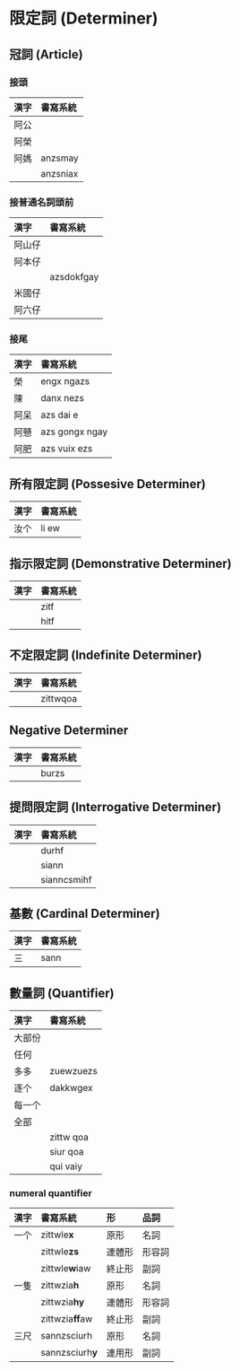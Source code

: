 # 限定詞 (Determiner)

## 冠詞 (Article)

### 接頭

| 漢字 | 書寫系統 |
| :--- | :--- |
| 阿公 ||
| 阿榮 ||
| 阿媽 | anzsmay |
|| anzsniax |

### 接普通名詞頭前

| 漢字 | 書寫系統 |
| :--- | :--- |
| 阿山仔 ||
| 阿本仔 ||
|| azsdokfgay |
| 米國仔 ||
| 阿六仔 ||

### 接尾

| 漢字 | 書寫系統 |
| :--- | :--- |
| 榮 | engx ngazs |
| 陳 | danx nezs |
| 阿呆 | azs dai e |
| 阿戇 | azs gongx ngay |
| 阿肥 | azs vuix ezs |

## 所有限定詞 (Possesive Determiner)

| 漢字 | 書寫系統 |
| :--- | :--- |
| 汝个 | li ew |

## 指示限定詞 (Demonstrative Determiner)

| 漢字 | 書寫系統 |
| :--- | :--- |
|| zitf |
|| hitf |

## 不定限定詞 (Indefinite Determiner)

| 漢字 | 書寫系統 |
| :--- | :--- |
|| zittwqoa |

## Negative Determiner

| 漢字 | 書寫系統 |
| :--- | :--- |
|| burzs |

## 提問限定詞 (Interrogative Determiner)

| 漢字 | 書寫系統 |
| :--- | :--- |
|| durhf |
|| siann |
|| sianncsmihf |

## 基數 (Cardinal Determiner)

| 漢字 | 書寫系統 |
| :--- | :--- |
| 三 | sann |

## 數量詞 (Quantifier)

| 漢字 | 書寫系統 |
| :--- | :--- |
| 大部份 ||
| 任何 ||
| 多多 | zuewzuezs |
| 逐个 | dakkwgex |
| 每一个 ||
| 全部 ||
|| zittw qoa |
|| siur qoa |
|| qui vaiy |

### numeral quantifier

| 漢字 | 書寫系統 | 形 | 品詞 |
| :--- | :--- | :--- | :--- |
| 一个 | zittwle**x** | 原形 | 名詞 |
| | zittwle**zs** | 連體形 | 形容詞 |
| | zittwle**w**iaw | 終止形 | 副詞 |
| 一隻 | zittwzia**h** | 原形 | 名詞 |
| | zittwzia**hy** | 連體形 | 形容詞 |
| | zittwzia**ff**aw | 終止形 | 副詞 |
| 三尺 | sannzsciurh | 原形 | 名詞 |
| | sannzsciurh**y** | 連用形 | 副詞 |
